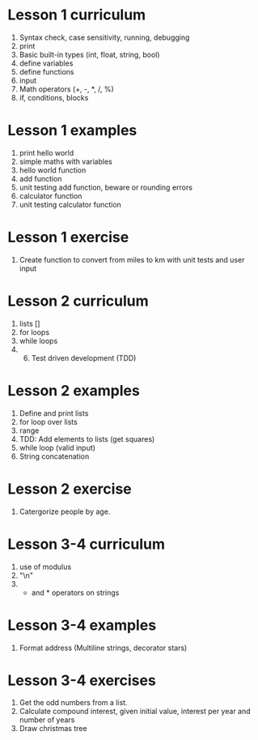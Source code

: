 # Lesson 1 curriculum
1. Syntax check, case sensitivity, running, debugging 
2. print
3. Basic built-in types (int, float, string, bool) 
4. define variables   
5. define functions
6. input
7. Math operators (+, -, *, /, %)
8. if, conditions, blocks

# Lesson 1 examples
1. print hello world
2. simple maths with variables
3. hello world function
4. add function
5. unit testing add function, beware or rounding errors
6. calculator function
7. unit testing calculator function

# Lesson 1 exercise
1. Create function to convert from miles to km with unit tests and user input

# Lesson 2 curriculum
1. lists [] 
2. for loops
3. while loops 
4. 6. Test driven development (TDD)

# Lesson 2 examples
1. Define and print lists
2. for loop over lists
3. range
4. TDD: Add elements to lists (get squares)
5. while loop (valid input)
6. String concatenation

# Lesson 2 exercise
1. Catergorize people by age.

# Lesson 3-4 curriculum
1. use of modulus
2. "\n"
3. + and * operators on strings

# Lesson 3-4 examples
1. Format address (Multiline strings, decorator stars) 

# Lesson 3-4 exercises
1. Get the odd numbers from a list.
2. Calculate compound interest, given initial value, interest per year and number of years 
3. Draw christmas tree